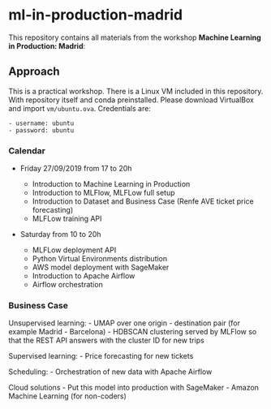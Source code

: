 # ml-in-production-madrid

This repository contains all materials from the workshop 
**Machine Learning in Production: Madrid**:

## Approach

This is a practical workshop. There is a Linux VM included in this repository. With repository itself and conda
preinstalled. Please download VirtualBox and import `vm/ubuntu.ova`. Credentials are:

    - username: ubuntu
    - password: ubuntu

### Calendar

- Friday 27/09/2019 from 17 to 20h
    * Introduction to Machine Learning in Production
    * Introduction to MLFlow, MLFLow full setup
    * Introduction to Dataset and Business Case (Renfe AVE ticket price forecasting)
    * MLFLow training API

- Saturday from 10 to 20h
    * MLFLow deployment API
    * Python Virtual Environments distribution
    * AWS model deployment with SageMaker
    * Introduction to Apache Airflow
    * Airflow orchestration

### Business Case

Unsupervised learning:
    - UMAP over one origin - destination pair (for example Madrid - Barcelona)
    - HDBSCAN clustering served by MLFlow so that the REST API answers with the cluster ID for new trips
    
Supervised learning:
    - Price forecasting for new tickets

Scheduling:
    - Orchestration of new data with Apache Airflow

Cloud solutions
    - Put this model into production with SageMaker
    - Amazon Machine Learning (for non-coders)